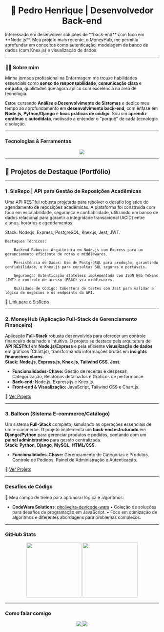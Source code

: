 <h1 align="center">🚀 Pedro Henrique | Desenvolvedor Back-end</h1>

<p>
  Interessado em desenvolver soluções de **back-end** com foco em **Node.js**. Meu projeto mais recente, o MoneyHub, me permitiu aprofundar em conceitos como autenticação, modelagem de banco de dados (com Knex.js) e visualização de dados.
</p>

---

### 🧑‍💻 Sobre mim

Minha jornada profissional na Enfermagem me trouxe habilidades essenciais como **senso de responsabilidade**, **comunicação clara** e **empatia**, qualidades que agora aplico com excelência na área de tecnologia.

Estou cursando **Análise e Desenvolvimento de Sistemas** e dedico meu tempo ao aprofundamento em **desenvolvimento back-end**, com ênfase em **Node.js, Python/Django** e **boas práticas de código**. Sou um **aprendiz contínuo** e **autodidata**, motivado a entender o "porquê" de cada tecnologia e solução.

---

### Tecnologias & Ferramentas

<p align="center">
  <a href="https://skillicons.dev">
    <img src="https://skillicons.dev/icons?i=js,nodejs,express,py,django,html,css,git,github,mysql,postgresql,docker,mongodb,postman,knex,tailwind,jest"/>
  </a>
</p>

---

## 🚀 Projetos de Destaque (Portfólio)

---

### 1. SisRepo | API para Gestão de Reposições Acadêmicas

Uma API RESTful robusta projetada para resolver o desafio logístico do agendamento de reposições acadêmicas. A plataforma foi construída com foco em escalabilidade, segurança e confiabilidade, utilizando um banco de dados relacional para garantir a integridade transacional (ACID) entre alunos, horários e agendamentos.


Stack: Node.js, Express, PostgreSQL, Knex.js, Jest, JWT.

    Destaques Técnicos:

        Backend Robusto: Arquitetura em Node.js com Express para um gerenciamento eficiente de rotas e middlewares.

        Persistência de Dados: Uso de PostgreSQL para produção, garantindo confiabilidade, e Knex.js para consultas SQL seguras e portáveis.

        Segurança: Autenticação stateless implementada com JSON Web Tokens (JWT) e controle de acesso (RBAC) via middlewares.

        Qualidade de Código: Cobertura de testes com Jest para validar a lógica de negócios e os endpoints da API.
        
🔗 [Link para o SisRepo](https://github.com/pholiveira-dev/sisrepo)

***

### 2. MoneyHub (Aplicação Full-Stack de Gerenciamento Financeiro)

Aplicação **Full-Stack** robusta desenvolvida para oferecer um controle financeiro detalhado e intuitivo. O projeto se destaca pela arquitetura de **API RESTful** em **Node.js/Express** e pela eficiente **visualização de dados** em gráficos (Chart.js), transformando informações brutas em **insights financeiros claros**.
<br>
**Stack:** **Node.js**, **Express.js**, **Knex.js**, **Tailwind CSS**, **Jest**.

* **Funcionalidades-Chave:** Gestão de receitas e despesas, Categorização, Relatórios detalhados e Gráficos de performance.
* **Back-end:** Node.js, Express.js e Knex.js.
* **Front-end & Visualização:** JavaScript, Tailwind CSS e Chart.js.

🔗 [Ver Projeto](https://github.com/pholiveira-dev/financa)

***

### 3. Balloon (Sistema E-commerce/Catálogo)

Um sistema **Full-Stack** completo, simulando as operações essenciais de um e-commerce. O projeto implementa um **back-end estruturado** em **Django/Python** para gerenciar produtos e pedidos, contando com um **painel administrativo** para gestão centralizada.
<br>
**Stack:** **Python**, **Django**, **MySQL**, **HTML/CSS**.

* **Funcionalidades-Chave:** Gerenciamento de Categorias e Produtos, Controle de Pedidos, Painel de Administração e Autenticação.

🔗 [Ver Projeto](https://github.com/pholiveira-dev/balloon)

***

### Desafios de Código

🧩 Meu campo de treino para aprimorar lógica e algoritmos:

- **CodeWars Solutions**: [pholiveira-dev/code-wars](https://github.com/pholiveira-dev/code-wars) 
  • Coleção de soluções para desafios de programação em JavaScript. 
  • Foco em otimização de algoritmos e diferentes abordagens para problemas complexos.

---

### GitHub Stats

<p align="center">
  <img height="180em" src="https://github-readme-stats.vercel.app/api?username=pholiveira-dev&show_icons=true&theme=dark&bg_color=000000&title_color=FFE81F&text_color=00BFFF&icon_color=FF6600&border_color=9933FF"/>
  <img height="180em" src="https://github-readme-stats.vercel.app/api/top-langs/?username=pholiveira-dev&layout=compact&theme=dark&bg_color=000000&title_color=FFE81F&text_color=00BFFF&icon_color=FF6600&border_color=9933FF"/>
</p>

---

### Como falar comigo

<p align="center">
  <a href="https://www.linkedin.com/in/pedro-henrique-037826186" target="_blank">
    <img src="https://skillicons.dev/icons?i=linkedin" />
  </a>
  <a href="mailto:pedro.alves@escs.edu.br">
    <img src="https://skillicons.dev/icons?i=gmail" />
  </a>
</p>
